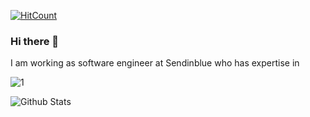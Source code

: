 [![HitCount](http://hits.dwyl.io/Naereen/badges.svg)](http://hits.dwyl.io/abhinavRai23/badges)

### Hi there 👋
I am working as software engineer at Sendinblue who has expertise in

![1](https://github-readme-stats.vercel.app/api/top-langs/?username=abhinavRai23&&bg_color=30,e96443,904e95&title_color=fff&text_color=fff&show_icons=true&icon_color=fff)

![Github Stats](https://github-readme-stats.vercel.app/api?username=abhinavRai23&bg_color=30,e96443,904e95&title_color=fff&text_color=fff&show_icons=true&icon_color=fff)


<!--
**abhinavRai23/abhinavRai23** is a ✨ _special_ ✨ repository because its `README.md` (this file) appears on your GitHub profile.

Here are some ideas to get you started:

- 🔭 I’m currently working on ...
- 🌱 I’m currently learning ...
- 👯 I’m looking to collaborate on ...
- 🤔 I’m looking for help with ...
- 💬 Ask me about ...
- 📫 How to reach me: ...
- 😄 Pronouns: ...
- ⚡ Fun fact: ...
-->

